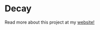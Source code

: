 # Decay

Read more about this project at my 
<a href="https://zaidarshad.github.io/decay">website!</a>
